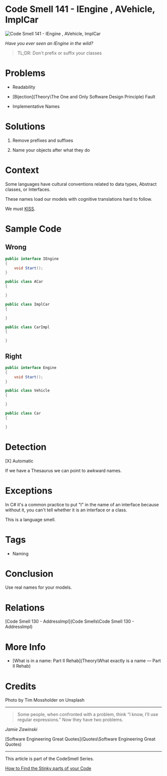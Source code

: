 # Code Smell 141 - IEngine , AVehicle, ImplCar

![Code Smell 141 - IEngine , AVehicle, ImplCar](tim-mossholder-VurHDpO4VYI-unsplash.jpg)

*Have you ever seen an IEngine in the wild?*

> TL;DR: Don't prefix or suffix your classes

# Problems

- Readability

- [Bijection](Theory\The One and Only Software Design Principle) Fault

- Implementative Names

# Solutions

1. Remove prefixes and suffixes

2. Name your objects after what they do

# Context

Some languages have cultural conventions related to data types, Abstract classes, or Interfaces.

These names load our models with cognitive translations hard to follow. 

We must [KISS](https://en.wikipedia.org/wiki/KISS_principle).

# Sample Code

## Wrong

[Gist Url]: # (https://gist.github.com/mcsee/00b852bfb884a47c5d7adf0543ec3a61)
```java
public interface IEngine
{
    void Start();
}

public class ACar 
{

}

public class ImplCar 
{

}

public class CarImpl
{

}
```

## Right

[Gist Url]: # (https://gist.github.com/mcsee/4507889577dd937dda844b8119782a50)
```java
public interface Engine
{
    void Start();
}

public class Vehicle 
{

}

public class Car 
{

}
```

# Detection

[X] Automatic  

If we have a Thesaurus we can point to awkward names.

# Exceptions

In C# it's a common practice to put "I" in the name of an interface because without it, you can't tell whether it is an interface or a class.

This is a language smell.

# Tags

- Naming

# Conclusion

Use real names for your models.

# Relations

[Code Smell 130 - AddressImpl](Code Smells\Code Smell 130 - AddressImpl)

# More Info

- [What is in a name: Part II Rehab](Theory\What exactly is a name — Part II Rehab)

# Credits

Photo by Tim Mossholder on Unsplash

* * *

>Some people, when confronted with a problem, think “I know, I’ll use regular expressions.” Now they have two problems.

_Jamie Zawinski_
 
[Software Engineering Great Quotes](Quotes\Software Engineering Great Quotes)

* * *

This article is part of the CodeSmell Series.

[How to Find the Stinky parts of your Code]()